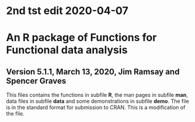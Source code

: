 # 2nd tst edit 2020-04-07

# An R package of Functions for Functional data analysis
## Version 5.1.1, March 13, 2020, Jim Ramsay and Spencer Graves
This files contains the functions in subfile **R**, the man pages in subfile **man**, data files in subfile **data** and some demonstrations in subfile **demo**.  The file is in the standard format for submission to CRAN.
This is a modification of the file.
